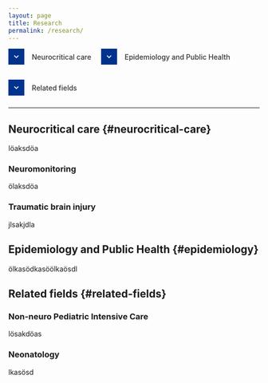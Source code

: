 ```yaml
---
layout: page
title: Research
permalink: /research/
---
```


<style>
  a {
    text-decoration: none;
    color: #333;
  }
  .section-nav ul {
    list-style-type: none;
    padding-left: 0;
    display: flex;
    flex-wrap: wrap;
    gap: 20px;
  }
  .section-nav li {
    margin-bottom: 10px;
    display: flex;
    align-items: center;
  }
  .section-nav a {
    display: flex;
    align-items: center;
    font-weight: 500;
  }
  .nav-icon {
    display: inline-flex;
    justify-content: center;
    align-items: center;
    width: 32px;
    height: 32px;
    background-color: #00338D;
    margin-right: 15px;
  }
  .nav-icon svg {
    width: 18px;
    height: 18px;
    fill: white;
    stroke: white;
    stroke-width: 0.5px;
  }
</style>

<!-- Navigation Menu -->
<nav class="section-nav">
  <ul>
    <li>
      <div class="nav-icon">
        <svg xmlns="http://www.w3.org/2000/svg" viewBox="0 0 24 24">
          <path d="M7.41,8.58L12,13.17L16.59,8.58L18,10L12,16L6,10L7.41,8.58Z"/>
        </svg>
      </div>
      <a href="#neurocritical-care">Neurocritical care</a>
    </li>
    <li>
      <div class="nav-icon">
        <svg xmlns="http://www.w3.org/2000/svg" viewBox="0 0 24 24">
          <path d="M7.41,8.58L12,13.17L16.59,8.58L18,10L12,16L6,10L7.41,8.58Z"/>
        </svg>
      </div>
      <a href="#epidemiology">Epidemiology and Public Health</a>
    </li>
    <li>
      <div class="nav-icon">
        <svg xmlns="http://www.w3.org/2000/svg" viewBox="0 0 24 24">
          <path d="M7.41,8.58L12,13.17L16.59,8.58L18,10L12,16L6,10L7.41,8.58Z"/>
        </svg>
      </div>
      <a href="#related-fields">Related fields</a>
    </li>
  </ul>
</nav>

<hr>

## Neurocritical care {#neurocritical-care}
löaksdöa

### Neuromonitoring
ölaksdöa

### Traumatic brain injury
jlsakjdla

## Epidemiology and Public Health {#epidemiology}
ölkasödkasöölkaösdl

## Related fields {#related-fields}

### Non-neuro Pediatric Intensive Care
lösakdöas

### Neonatology
lkasösd